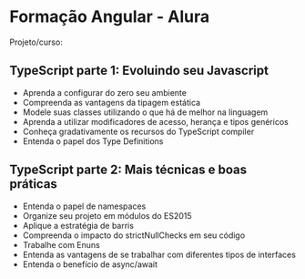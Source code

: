 # Formação Angular - Alura

Projeto/curso:  

## TypeScript parte 1: Evoluindo seu Javascript
- Aprenda a configurar do zero seu ambiente
- Compreenda as vantagens da tipagem estática
- Modele suas classes utilizando o que há de melhor na linguagem
- Aprenda a utilizar modificadores de acesso, herança e tipos genéricos
- Conheça gradativamente os recursos do TypeScript compiler
- Entenda o papel dos Type Definitions

## TypeScript parte 2: Mais técnicas e boas práticas
- Entenda o papel de namespaces
- Organize seu projeto em módulos do ES2015
- Aplique a estratégia de barris
- Compreenda o impacto do strictNullChecks em seu código
- Trabalhe com Enuns
- Entenda as vantagens de se trabalhar com diferentes tipos de interfaces
- Entenda o benefício de async/await